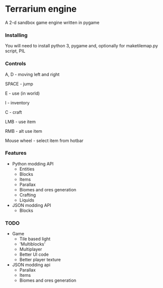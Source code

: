 Terrarium engine
==

A 2-d sandbox game engine written in pygame

### Installing
You will need to install python 3, pygame and, optionally for maketilemap.py script, PIL

### Controls
A, D - moving left and right

SPACE - jump

E - use (in world)

I - inventory

C - craft

LMB - use item

RMB - alt use item

Mouse wheel - select item from hotbar


### Features
- Python modding API
    - Entities
    - Blocks
    - Items
    - Parallax
    - Biomes and ores generation
    - Crafting
    - Liquids
- JSON modding API
    - Blocks

### TODO
- Game
    - Tile based light
    - 'Multiblocks'
    - Multiplayer
    - Better UI code
    - Better player texture
- JSON modding api
    - Parallax
    - Items
    - Biomes and ores generation
